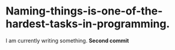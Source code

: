 # Naming-things-is-one-of-the-hardest-tasks-in-programming.

I am currently writing something.
**Second commit**
